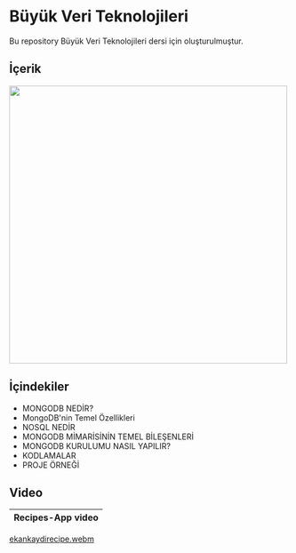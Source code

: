 # Büyük Veri Teknolojileri

Bu repository Büyük Veri Teknolojileri dersi için oluşturulmuştur. 

## İçerik

<img src="https://user-images.githubusercontent.com/58326260/178852509-172ccb09-fa87-48e7-9c0b-8a6e70783854.jpg" width="500" height="500"/>

## İçindekiler
 - MONGODB NEDİR?
 - MongoDB'nin Temel Özellikleri
 - NOSQL NEDİR
 - MONGODB MİMARİSİNİN TEMEL BİLEŞENLERİ
 - MONGODB KURULUMU NASIL YAPILIR?
 - KODLAMALAR
 - PROJE ÖRNEĞİ

 
 ## Video
 
| Recipes-App video |
| ---------------------------- |

[ekankaydirecipe.webm](https://github.com/ahmetgurr/RecipesApp/assets/92628011/23c6a8b4-aed9-4cdd-a97c-dcd7faa99d46)

</br>
